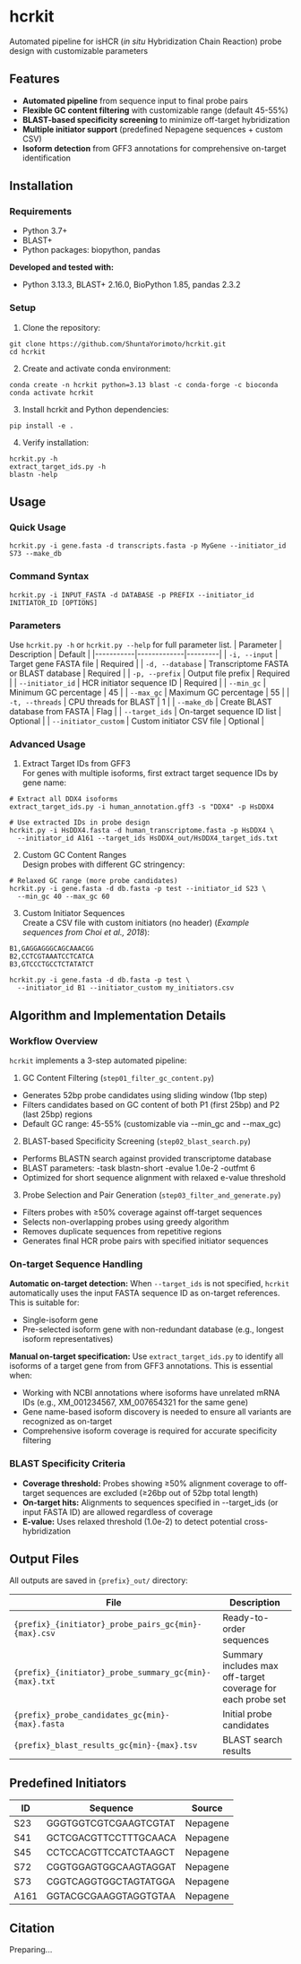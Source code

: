 # hcrkit
Automated pipeline for isHCR (_in situ_ Hybridization Chain Reaction) probe design with customizable parameters

## Features

- **Automated pipeline** from sequence input to final probe pairs
- **Flexible GC content filtering** with customizable range (default 45-55%)
- **BLAST-based specificity screening** to minimize off-target hybridization
- **Multiple initiator support** (predefined Nepagene sequences + custom CSV)
- **Isoform detection** from GFF3 annotations for comprehensive on-target identification

## Installation

### Requirements
- Python 3.7+
- BLAST+
- Python packages: biopython, pandas

**Developed and tested with:**
- Python 3.13.3, BLAST+ 2.16.0, BioPython 1.85, pandas 2.3.2

### Setup
1. Clone the repository:
```
git clone https://github.com/ShuntaYorimoto/hcrkit.git
cd hcrkit
```
2. Create and activate conda environment:
```
conda create -n hcrkit python=3.13 blast -c conda-forge -c bioconda
conda activate hcrkit
```

3. Install hcrkit and Python dependencies:
```
pip install -e .
```

4. Verify installation:
```
hcrkit.py -h
extract_target_ids.py -h
blastn -help
```

## Usage
### Quick Usage
```
hcrkit.py -i gene.fasta -d transcripts.fasta -p MyGene --initiator_id S73 --make_db
```

### Command Syntax

```
hcrkit.py -i INPUT_FASTA -d DATABASE -p PREFIX --initiator_id INITIATOR_ID [OPTIONS]
```

### Parameters
Use `hcrkit.py -h` or `hcrkit.py --help` for full parameter list.
| Parameter | Description | Default |
|-----------|-------------|---------|
| `-i, --input` | Target gene FASTA file | Required |
| `-d, --database` | Transcriptome FASTA or BLAST database | Required |
| `-p, --prefix` | Output file prefix | Required |
| `--initiator_id` | HCR initiator sequence ID | Required |
| `--min_gc` | Minimum GC percentage | 45 |
| `--max_gc` | Maximum GC percentage | 55 |
| `-t, --threads` |	CPU threads for BLAST |	1 |
| `--make_db` |	Create BLAST database from FASTA | Flag |
| `--target_ids` | On-target sequence ID list	| Optional |
| `--initiator_custom` | Custom initiator CSV file | Optional |

### Advanced Usage
1. Extract Target IDs from GFF3  
For genes with multiple isoforms, first extract target sequence IDs by gene name:

```
# Extract all DDX4 isoforms
extract_target_ids.py -i human_annotation.gff3 -s "DDX4" -p HsDDX4

# Use extracted IDs in probe design
hcrkit.py -i HsDDX4.fasta -d human_transcriptome.fasta -p HsDDX4 \
  --initiator_id A161 --target_ids HsDDX4_out/HsDDX4_target_ids.txt
```

2. Custom GC Content Ranges  
Design probes with different GC stringency:

```
# Relaxed GC range (more probe candidates)
hcrkit.py -i gene.fasta -d db.fasta -p test --initiator_id S23 \
  --min_gc 40 --max_gc 60
```

3. Custom Initiator Sequences  
Create a CSV file with custom initiators (no header) (_Example sequences from Choi et al., 2018_):  
```
B1,GAGGAGGGCAGCAAACGG
B2,CCTCGTAAATCCTCATCA
B3,GTCCCTGCCTCTATATCT
```

```
hcrkit.py -i gene.fasta -d db.fasta -p test \
  --initiator_id B1 --initiator_custom my_initiators.csv
```

## Algorithm and Implementation Details
### Workflow Overview
`hcrkit` implements a 3-step automated pipeline:

1. GC Content Filtering (`step01_filter_gc_content.py`)
- Generates 52bp probe candidates using sliding window (1bp step)
- Filters candidates based on GC content of both P1 (first 25bp) and P2 (last 25bp) regions
- Default GC range: 45-55% (customizable via --min_gc and --max_gc)

2. BLAST-based Specificity Screening (`step02_blast_search.py`)
- Performs BLASTN search against provided transcriptome database
- BLAST parameters: -task blastn-short -evalue 1.0e-2 -outfmt 6
- Optimized for short sequence alignment with relaxed e-value threshold

3. Probe Selection and Pair Generation (`step03_filter_and_generate.py`)
- Filters probes with ≥50% coverage against off-target sequences
- Selects non-overlapping probes using greedy algorithm
- Removes duplicate sequences from repetitive regions
- Generates final HCR probe pairs with specified initiator sequences

### On-target Sequence Handling
**Automatic on-target detection:** When `--target_ids` is not specified, `hcrkit` automatically uses the input FASTA sequence ID as on-target references. This is suitable for:
- Single-isoform gene
- Pre-selected isoform gene with non-redundant database (e.g., longest isoform representatives)

**Manual on-target specification:** Use `extract_target_ids.py` to identify all isoforms of a target gene from from GFF3 annotations. This is essential when:
- Working with NCBI annotations where isoforms have unrelated mRNA IDs (e.g., XM_001234567, XM_007654321 for the same gene)
- Gene name-based isoform discovery is needed to ensure all variants are recognized as on-target
- Comprehensive isoform coverage is required for accurate specificity filtering

### BLAST Specificity Criteria
- **Coverage threshold:** Probes showing ≥50% alignment coverage to off-target sequences are excluded (≥26bp out of 52bp total length)
- **On-target hits:** Alignments to sequences specified in --target_ids (or input FASTA ID) are allowed regardless of coverage
- **E-value:** Uses relaxed threshold (1.0e-2) to detect potential cross-hybridization

## Output Files
All outputs are saved in `{prefix}_out/` directory:

| File | Description |
|------|-------------|
| `{prefix}_{initiator}_probe_pairs_gc{min}-{max}.csv` | Ready-to-order sequences |
| `{prefix}_{initiator}_probe_summary_gc{min}-{max}.txt` |	Summary includes max off-target coverage for each probe set |
| `{prefix}_probe_candidates_gc{min}-{max}.fasta` |	Initial probe candidates |
| `{prefix}_blast_results_gc{min}-{max}.tsv` |	BLAST search results |

## Predefined Initiators

| ID | Sequence | Source |
|----|----------|---------|
| S23 | GGGTGGTCGTCGAAGTCGTAT | Nepagene |
| S41 | GCTCGACGTTCCTTTGCAACA | Nepagene |
| S45 | CCTCCACGTTCCATCTAAGCT | Nepagene |
| S72 | CGGTGGAGTGGCAAGTAGGAT | Nepagene |
| S73 | CGGTCAGGTGGCTAGTATGGA | Nepagene |
| A161 | GGTACGCGAAGGTAGGTGTAA | Nepagene |

## Citation
Preparing...

